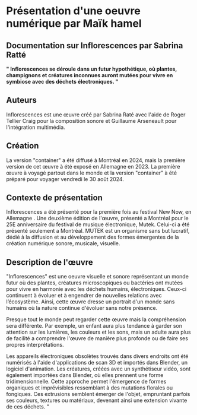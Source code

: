

# Présentation d'une oeuvre numérique par Maïk hamel



## Documentation sur Inflorescences par Sabrina Ratté




**" Inflorescences se déroule dans un futur hypothétique, où plantes, champignons et créatures inconnues auront mutées pour vivre en symbiose avec des déchets électroniques. "** 



## Auteurs


Inflorescences est une œuvre créé par Sabrina Raté avec l'aide de Roger Tellier Craig pour la composition sonore et Guillaume Arseneault pour l'intégration multimédia.




## Création

La version "container" a été diffusé à Montréal en 2024, mais la première version de cet œuvre à été exposé en Allemagne en 2023. La première œuvre à voyagé partout dans le monde et la version "container" à été préparé pour voyager vendredi le 30 août 2024.


## Contexte de présentation


Inflorescences a été présenté pour la première fois au festival New Now, en Allemagne . Une deuxième édition de l'œuvre, présenté a Montréal pour le 25E anniversaire du festival de musique électronique, Mutek. Celui-ci a été présenté seulement a Montréal. MUTEK est un organisme sans but lucratif, dédié à la diffusion et au développement des formes émergentes de la création numérique sonore, musicale, visuelle. 

## Description de l'œuvre

"Inflorescences" est une oeuvre visuelle et sonore représentant un monde futur où des plantes, créatures microscopiques ou bactéries ont mutées pour vivre en harmonie avec les déchets humains, électroniques. Ceux-ci continuent à évoluer et à engendrer de nouvelles relations avec l’écosystème. Ainsi, cette œuvre dresse un portrait d'un monde sans humains où la nature continue d'évoluer sans notre présence.

Presque tout le monde peut regarder cette œuvre mais la compréhension sera différente. Par exemple, un enfant aura plus tendance à garder son attention sur les lumières, les couleurs et les sons, mais un adulte aura plus de facilité a comprendre l'œuvre de manière plus profonde ou de faire ses propres interprétations.





  
Les appareils électroniques obsolètes trouvés dans divers endroits ont été numérisés à l'aide d'applications de scan 3D et importés dans Blender, un logiciel d'animation. Les créatures, créées avec un synthétiseur vidéo, sont également importées dans Blender, où elles prennent une forme tridimensionnelle. Cette approche permet l'émergence de formes organiques et imprévisibles ressemblant à des mutations florales ou fongiques. Ces extrusions semblent émerger de l'objet, empruntant parfois ses couleurs, textures ou matériaux, devenant ainsi une extension vivante de ces déchets. "



